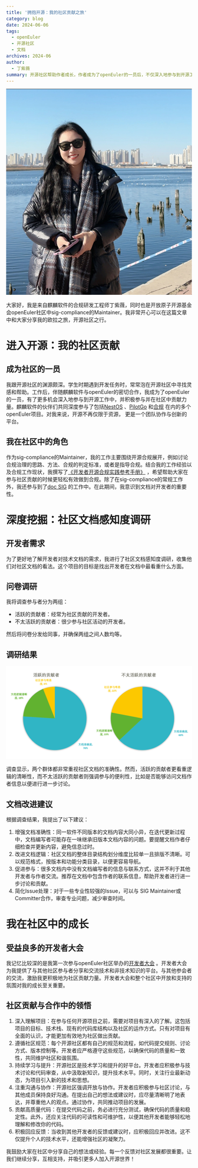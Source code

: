 ```yaml
---
title: '拥抱开源：我的社区贡献之旅'
category: blog
date: 2024-06-06
tags:
  - openEuler
  - 开源社区
  - 文档
archives: 2024-06
author:
  - 丁紫薇
summary: 开源社区帮助作者成长，作者成为了openEuler的一员后，不仅深入地参与到开源工作中，还积极向社区作出贡献。作者通过社区文档感知度调研来了解开发者对技术文档的需求，并提出文档改进建议。
---
```


<img src="./media/image1.png">

大家好，我是来自麒麟软件的合规研发工程师丁紫薇，同时也是开放原子开源基金会openEuler社区中sig-compliance的Maintainer。我非常开心可以在这篇文章中和大家分享我的欧拉之旅，开源社区之行。

# 进入开源：我的社区贡献
## 成为社区的一员

我跟开源社区的渊源颇深。学生时期遇到开发任务时，常常泡在开源社区中寻找灵感和帮助。工作后，伴随麒麟软件与openEuler的密切合作，我成为了openEuler的一员，有了更多机会深入地参与到开源工作中，并积极参与并在社区中贡献力量。麒麟软件的伙伴们共同深度参与了包括[NestOS](https://nestos.openeuler.org/) 、[PilotGo](https://gitee.com/openeuler/PilotGo) 和[合规](https://www.openeuler.org/zh/sig/sig-detail/?name=sig-compliance) 在内的多个openEuler项目。对我来说，开源不再仅限于资源， 更是一个团队协作与创新的平台。

## 我在社区中的角色

作为sig-compliance的Maintainer，我的工作主要围绕开源合规展开，例如讨论合规治理的思路、方法、合规的判定标准，或者是指导合规。结合我的工作经验以及合规工作现状，我撰写了[《开发者开源合规实践参考手册》](https://gitee.com/openeuler/compliance/blob/master/doc/guideline/compliance_reference.md) ，希望帮助大家在参与社区贡献的时候更轻松有效做到合规。除了在sig-compliance的常规工作外，我还参与到了[doc SIG](https://www.openeuler.org/zh/sig/sig-detail/?name=doc) 的工作中。在此期间，我意识到文档对开发者的重要性。


# 深度挖掘：社区文档感知度调研
## 开发者需求

为了更好地了解开发者对技术文档的需求，我进行了社区文档感知度调研，收集他们对社区文档的看法。这个项目的目标是找出开发者在文档中最看重什么方面。

## 问卷调研

我将调查参与者分为两组：

- 活跃的贡献者：经常为社区贡献的开发者。
- 不太活跃的贡献者：很少参与社区活动的开发者。

然后将问卷分发给同事，并确保两组之间人数均等。

## 调研结果

<img src="./media/image2.png">

调查显示，两个群体都非常重视社区文档的准确性。然而，活跃的贡献者更看重逻辑的清晰性，而不太活跃的贡献者则强调参与的便利性，比如是否能够访问文档作者信息以便进行进一步讨论。

## 文档改进建议

根据调查结果，我提出了以下建议：
1. 增强文档准确性：同一软件不同版本的文档内容大同小异，在迭代更新过程中，文档编写者可能存在一味继承旧版本文档内容的问题。要提醒文档作者仔细检查并更新内容，避免信息过时。  
2. 改进文档逻辑：社区文档的整体目录结构划分维度比较单一且排版不清晰。可以规范格式，按版本和功能分类目录，以便更容易导航。  
3. 促进参与：很多文档内中没有文档编写者的信息与联系方式，这并不利于其他开发者与作者交流。推荐在文档中包含作者的联系信息，帮助开发者进行进一步讨论和贡献。  
4. 简化Issue处理：对于一些专业性较强的Issue，可以与 SIG Maintainer或Committer合作，审查专业问题，减少审查时间。  

# 我在社区中的成长
## 受益良多的开发者大会

我记忆比较深的是我第一次参与openEuler社区举办的[开发者大会](https://www.openeuler.org/zh/interaction/summit-list/devday2023/) 。开发者大会为我提供了与其他社区参与者分享和交流技术和非技术知识的平台。与其他参会者的交流，激励我更积极地为社区贡献力量。开发者大会和整个社区中开放和支持的氛围对我的成长至关重要。

## 社区贡献与合作中的领悟

1.	深入理解项目：在参与任何开源项目之前，需要对项目有深入的了解。这包括项目的目标、技术栈、现有的代码库结构以及社区的运作方式。只有对项目有全面的认识，才能更加有效地为社区做出贡献。  
2.	遵循社区规范：每个开源社区都有自己的规范和流程，如代码提交规则、讨论方式、版本控制等。开发者应严格遵守这些规范，以确保代码的质量和一致性，共同维护社区和谐氛围。  
3.	持续学习与提升：开源社区是技术学习和提升的好平台。开发者应积极参与技术讨论和代码审查，从中汲取新知识，提升技术水平。同时，关注行业最新动态，为项目引入新的技术和思想。  
4.	注重沟通与协作：开源社区强调开放与协作。开发者应积极参与社区讨论，与其他成员保持良好沟通。在提出自己的想法或建议时，应尽量清晰明了地表达，并尊重他人的观点。通过协作，共同推动项目的发展。  
5.	贡献高质量代码：在提交代码之前，务必进行充分测试，确保代码的质量和稳定性。此外，还应关注代码的可读性和可维护性，以便其他开发者能够轻松地理解和修改你的代码。  
6.	积极回应反馈：当收到其他开发者的反馈或建议时，应积极回应并改进。这不仅提升个人的技术水平，还能增强社区的凝聚力。  

我鼓励大家在社区中分享自己的想法或经验。每一个反馈对社区发展都很重要。让我们继续分享，互相支持，并吸引更多人加入开源世界！
